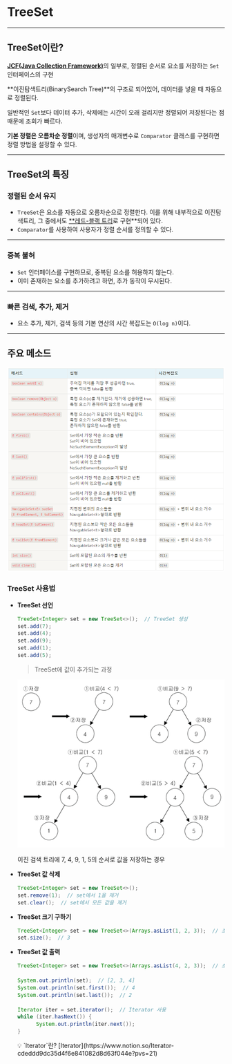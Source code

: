 # TreeSet

---

## TreeSet이란?

[**JCF(Java Collection Framework)**](https://www.notion.so/Java-Collection-Framework-JCF-7eb6348de16f4587935115f6419b4ec7?pvs=21)의 일부로, 정렬된 순서로 요소를 저장하는 `Set` 인터페이스의 구현

**이진탐색트리(BinarySearch Tree)**의 구조로 되어있어, 데이터를 넣을 때 자동으로 정렬된다.

일반적인 `Set`보다 데이터 추가, 삭제에는 시간이 오래 걸리지만 정렬되어 저장된다는 점 때문에 조회가 빠르다.

**기본 정렬은 오름차순 정렬**이며, 생성자의 매개변수로 `Comparator` 클래스를 구현하면 정렬 방법을 설정할 수 있다.

---

## TreeSet의 특징

### 정렬된 순서 유지

- `TreeSet`은 요소를 자동으로 오름차순으로 정렬한다. 이를 위해 내부적으로 이진탐색트리, 그 중에서도 [\*\*레드-블랙 트리](https://www.notion.so/Red-Black-Tree-665050462e18470fa913a4d2fbceb13b?pvs=21)로 구현\*\*되어 있다.
- `Comparator`를 사용하여 사용자가 정렬 순서를 정의할 수 있다.

---

### 중복 불허

- `Set` 인터페이스를 구현하므로, 중복된 요소를 허용하지 않는다.
- 이미 존재하는 요소를 추가하려고 하면, 추가 동작이 무시된다.

---

### 빠른 검색, 추가, 제거

- 요소 추가, 제거, 검색 등의 기본 연산의 시간 복잡도는 `O(log n)`이다.

---

## 주요 메소드

![](./images/TreeSet1.png)

### TreeSet 사용법

- **TreeSet 선언**

  ```java
  TreeSet<Integer> set = new TreeSet<>();  // TreeSet 생성
  set.add(7);
  set.add(4);
  set.add(9);
  set.add(1);
  set.add(5);
  ```

  > TreeSet에 값이 추가되는 과정

  ![이진 검색 트리에 7, 4, 9, 1, 5의 순서로 값을 저장하는 경우](./images/TreeSet2.png)

  이진 검색 트리에 7, 4, 9, 1, 5의 순서로 값을 저장하는 경우

- **TreeSet 값 삭제**
  ```java
  TreeSet<Integer> set = new TreeSet<>();
  set.remove(1);  // set에서 1을 제거
  set.clear();  // set에서 모든 값을 제거
  ```
- **TreeSet 크기 구하기**

  ```java
  TreeSet<Integer> set = new TreeSet<>(Arrays.asList(1, 2, 3));  // 초기값 지정
  set.size();  // 3
  ```

- **TreeSet 값 출력**

  ```java
  TreeSet<Integer> set = new TreeSet<>(Arrays.asList(4, 2, 3));  // 초기값 지정

  System.out.println(set);  // [2, 3, 4]
  System.out.println(set.first());  // 4
  System.out.println(set.last());  // 2

  Iterator iter = set.iterator();  // Iterator 사용
  while (iter.hasNext()) {
  		System.out.println(iter.next());
  }
  ```

    <aside>
    💡 `Iterator`란?
    [Iterator](https://www.notion.so/Iterator-cdeddd9dc35d4f6e841082d8d63f044e?pvs=21)
    
    </aside>
